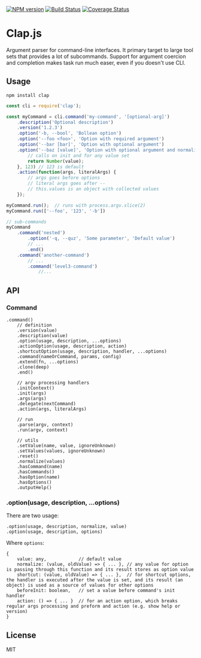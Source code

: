 [![NPM version](https://img.shields.io/npm/v/clap.svg)](https://www.npmjs.com/package/clap)
[![Build Status](https://travis-ci.org/lahmatiy/clap.svg?branch=master)](https://travis-ci.org/lahmatiy/clap)
[![Coverage Status](https://coveralls.io/repos/github/lahmatiy/clap/badge.svg?branch=master)](https://coveralls.io/github/lahmatiy/clap?branch=master)

# Clap.js

Argument parser for command-line interfaces. It primary target to large tool sets that provides a lot of subcommands. Support for argument coercion and completion makes task run much easer, even if you doesn't use CLI.

## Usage

```
npm install clap
```

```js
const cli = require('clap');

const myCommand = cli.command('my-command', '[optional-arg]')
    .description('Optional description')
    .version('1.2.3')
    .option('-b, --bool', 'Bollean option')
    .option('--foo <foo>', 'Option with required argument')
    .option('--bar [bar]', 'Option with optional argument')
    .option('--baz [value]', 'Option with optional argument and normalize function', function(value) {
        // calls on init and for any value set
        return Number(value);
    }, 123) // 123 is default
    .action(function(args, literalArgs) {
        // args goes before options
        // literal args goes after --
        // this.values is an object with collected values
    });

myCommand.run();  // runs with process.argv.slice(2)
myCommand.run(['--foo', '123', '-b'])

// sub-commands
myCommand
    .command('nested')
        .option('-q, --quz', 'Some parameter', 'Default value')
        // ...
        .end()
    .command('another-command')
        // ...
        .command('level3-command')
            //...
```

## API

### Command

```
.command()
    // definition
    .version(value)
    .description(value)
    .option(usage, description, ...options)
    .actionOption(usage, description, action)
    .shortcutOption(usage, description, handler, ...options)
    .command(nameOrCommand, params, config)
    .extend(fn, ...options)
    .clone(deep)
    .end()

    // argv processing handlers
    .initContext()
    .init(args)
    .args(args)
    .delegate(nextCommand)
    .action(args, literalArgs)

    // run
    .parse(argv, context)
    .run(argv, context)

    // utils
    .setValue(name, value, ignoreUnknown)
    .setValues(values, ignoreUnknown)
    .reset()
    .normalize(values)
    .hasCommand(name)
    .hasCommands()
    .hasOption(name)
    .hasOptions()
    .outputHelp()
```

### .option(usage, description, ...options)

There are two usage:

```
.option(usage, description, normalize, value)
.option(usage, description, options)
```

Where `options`:

```
{
    value: any,            // default value
    normalize: (value, oldValue) => { ... }, // any value for option is passing through this function and its result stores as option value
    shortcut: (value, oldValue) => { ... },  // for shortcut options, the handler is executed after the value is set, and its result (an object) is used as a source of values for other options
    beforeInit: boolean,   // set a value before command's init handler
    action: () => { ... }  // for an action option, which breaks regular args processing and preform and action (e.g. show help or version)
}
```

## License

MIT
